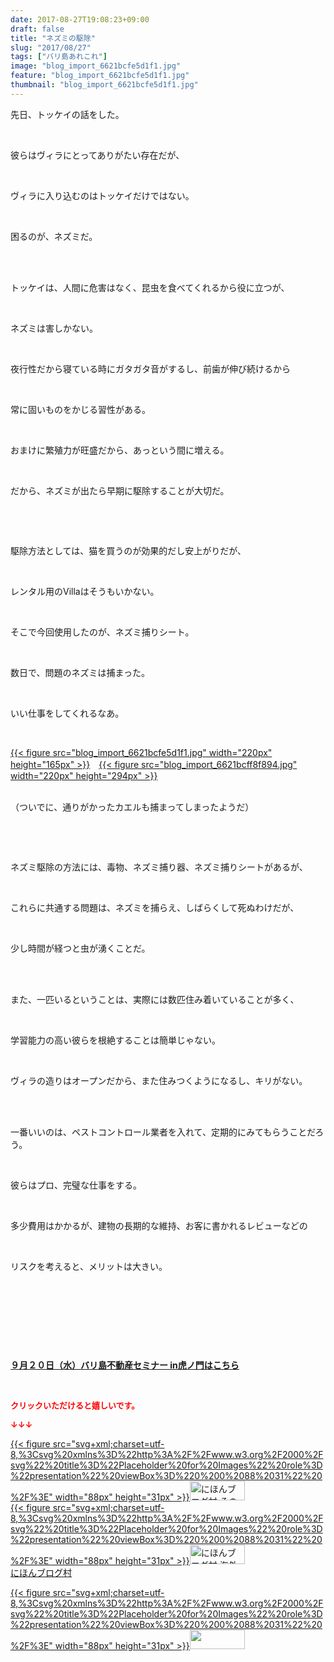 ```yaml
---
date: 2017-08-27T19:08:23+09:00
draft: false
title: "ネズミの駆除"
slug: "2017/08/27"
tags: ["バリ島あれこれ"]
image: "blog_import_6621bcfe5d1f1.jpg"
feature: "blog_import_6621bcfe5d1f1.jpg"
thumbnail: "blog_import_6621bcfe5d1f1.jpg"
---
```

<p>先日、トッケイの話をした。</p><p> </p><p>彼らはヴィラにとってありがたい存在だが、</p><p> </p><p>ヴィラに入り込むのはトッケイだけではない。</p><p> </p><p>困るのが、ネズミだ。</p><p> </p><p><br/>トッケイは、人間に危害はなく、昆虫を食べてくれるから役に立つが、</p><p> </p><p>ネズミは害しかない。</p><p> </p><p>夜行性だから寝ている時にガタガタ音がするし、前歯が伸び続けるから</p><p> </p><p>常に固いものをかじる習性がある。</p><p> </p><p>おまけに繁殖力が旺盛だから、あっという間に増える。</p><p> </p><p>だから、ネズミが出たら早期に駆除することが大切だ。</p><p> </p><p> </p><p>駆除方法としては、猫を買うのが効果的だし安上がりだが、</p><p> </p><p>レンタル用のVillaはそうもいかない。</p><p> </p><p>そこで今回使用したのが、ネズミ捕りシート。</p><p> </p><p>数日で、問題のネズミは捕まった。</p><p> </p><p>いい仕事をしてくれるなあ。</p><p> </p><p><a href="blog_import_6621bcfe5d1f1.jpg">{{< figure src="blog_import_6621bcfe5d1f1.jpg" width="220px" height="165px" >}}</a>　<a href="blog_import_6621bcff8f894.jpg">{{< figure src="blog_import_6621bcff8f894.jpg" width="220px" height="294px" >}}</a></p><p><br/>（ついでに、通りがかったカエルも捕まってしまったようだ）</p><p> </p><p> </p><p>ネズミ駆除の方法には、毒物、ネズミ捕り器、ネズミ捕りシートがあるが、</p><p> </p><p>これらに共通する問題は、ネズミを捕らえ、しばらくして死ぬわけだが、</p><p> </p><p>少し時間が経つと虫が湧くことだ。</p><p> </p><p><br/>また、一匹いるということは、実際には数匹住み着いていることが多く、</p><p> </p><p>学習能力の高い彼らを根絶することは簡単じゃない。</p><p> </p><p>ヴィラの造りはオープンだから、また住みつくようになるし、キリがない。</p><p> </p><p><br/>一番いいのは、ペストコントロール業者を入れて、定期的にみてもらうことだろう。</p><p> </p><p>彼らはプロ、完璧な仕事をする。</p><p> </p><p>多少費用はかかるが、建物の長期的な維持、お客に書かれるレビューなどの</p><p> </p><p>リスクを考えると、メリットは大きい。</p><p> </p><p> </p><p> </p><p> </p><p><span style="font-weight: bold;"><span style="text-decoration: underline;"><a href="iin.co.jp" target="_blank">９月２０日（水）バリ島不動産セミナー in虎ノ門はこちら</a></span></span></p><p> </p><p><font color="#ff0000" size="2"><strong>クリックいただけると嬉しいです。</strong></font></p><p><font color="#ff0000" size="2"><strong>↓↓↓</strong></font></p><p><a href="ranking.html?p_cid=01260127" id="&amp;blogmura_banner" target="_blank">{{< figure src="svg+xml;charset=utf-8,%3Csvg%20xmlns%3D%22http%3A%2F%2Fwww.w3.org%2F2000%2Fsvg%22%20title%3D%22Placeholder%20for%20Images%22%20role%3D%22presentation%22%20viewBox%3D%220%200%2088%2031%22%20%2F%3E" width="88px" height="31px" >}}<noscript><img alt="にほんブログ村 その他生活ブログ 不動産投資へ" border="0" height="31" src="//life.blogmura.com/hudousantoushi/img/hudousantoushi88_31.gif" width="88"></noscript></a><br/><a href="ranking.html?p_cid=01260127" target="_blank">{{< figure src="svg+xml;charset=utf-8,%3Csvg%20xmlns%3D%22http%3A%2F%2Fwww.w3.org%2F2000%2Fsvg%22%20title%3D%22Placeholder%20for%20Images%22%20role%3D%22presentation%22%20viewBox%3D%220%200%2088%2031%22%20%2F%3E" width="88px" height="31px" >}}<noscript><img alt="にほんブログ村 海外生活ブログ バリ島情報へ" border="0" height="31" src="https://img-proxy.blog-video.jp/images?url=http%3A%2F%2Foverseas.blogmura.com%2Fbali%2Fimg%2Fbali88_31.gif" width="88"></noscript></a><br/><a href="ranking.html?p_cid=01260127" target="_blank">にほんブログ村</a></p><p><a href="link.php?1804582" title="人気ブログランキングへ">{{< figure src="svg+xml;charset=utf-8,%3Csvg%20xmlns%3D%22http%3A%2F%2Fwww.w3.org%2F2000%2Fsvg%22%20title%3D%22Placeholder%20for%20Images%22%20role%3D%22presentation%22%20viewBox%3D%220%200%2088%2031%22%20%2F%3E" width="88px" height="31px" >}}<noscript><img border="0" height="31" src="https://blog.with2.net/img/banner/banner_22.gif" width="88"></noscript></a></p><p> </p><p> </p>


